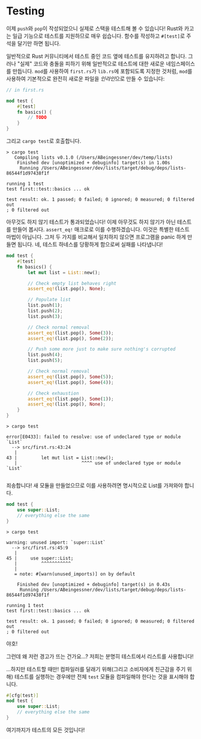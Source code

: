 # Testing
이제 `push`와 `pop`이 작성되었으니 실제로 스택을 테스트해 볼 수 있습니다! Rust와 카고는 일급 기능으로 테스트를 지원하므로 매우 쉽습니다. 함수를 작성하고 `#[test]`로 주석을 달기만 하면 됩니다.

일반적으로 Rust 커뮤니티에서 테스트 중인 코드 옆에 테스트를 유지하려고 합니다. 그러나 "실제" 코드와 충돌을 피하기 위해 일반적으로 테스트에 대한 새로운 네임스페이스를 만듭니다. `mod`를 사용하여 `first.rs`가 `lib.rs`에 포함되도록 지정한 것처럼, `mod`를 사용하여 기본적으로 완전히 새로운 파일을 *인라인*으로 만들 수 있습니다:

```rust ,ignore
// in first.rs

mod test {
    #[test]
    fn basics() {
        // TODO
    }
}
```
그리고 `cargo test`로 호출합니다.

```text
> cargo test
   Compiling lists v0.1.0 (/Users/ABeingessner/dev/temp/lists)
    Finished dev [unoptimized + debuginfo] target(s) in 1.00s
     Running /Users/ABeingessner/dev/lists/target/debug/deps/lists-86544f1d97438f1f

running 1 test
test first::test::basics ... ok

test result: ok. 1 passed; 0 failed; 0 ignored; 0 measured; 0 filtered out
; 0 filtered out
```

아무것도 하지 않기 테스트가 통과되었습니다! 이제 아무것도 하지 않기가 아닌 테스트를 만들어 봅시다. `assert_eq!` 매크로로 이를 수행하겠습니다. 이것은 특별한 테스트 마법이 아닙니다. 그저 두 가지를 비교해서 일치하지 않으면 프로그램을 panic 하게 만들면 됩니다. 네, 테스트 하네스를 당황하게 함으로써 실패를 나타냅니다!

```rust ,ignore
mod test {
    #[test]
    fn basics() {
        let mut list = List::new();

        // Check empty list behaves right
        assert_eq!(list.pop(), None);

        // Populate list
        list.push(1);
        list.push(2);
        list.push(3);

        // Check normal removal
        assert_eq!(list.pop(), Some(3));
        assert_eq!(list.pop(), Some(2));

        // Push some more just to make sure nothing's corrupted
        list.push(4);
        list.push(5);

        // Check normal removal
        assert_eq!(list.pop(), Some(5));
        assert_eq!(list.pop(), Some(4));

        // Check exhaustion
        assert_eq!(list.pop(), Some(1));
        assert_eq!(list.pop(), None);
    }
}
```

```text
> cargo test

error[E0433]: failed to resolve: use of undeclared type or module `List`
  --> src/first.rs:43:24
   |
43 |         let mut list = List::new();
   |                        ^^^^ use of undeclared type or module `List`


```

죄송합니다! 새 모듈을 만들었으므로 이를 사용하려면 명시적으로 List를 가져와야 합니다.

```rust ,ignore
mod test {
    use super::List;
    // everything else the same
}
```

```text
> cargo test

warning: unused import: `super::List`
  --> src/first.rs:45:9
   |
45 |     use super::List;
   |         ^^^^^^^^^^^
   |
   = note: #[warn(unused_imports)] on by default

    Finished dev [unoptimized + debuginfo] target(s) in 0.43s
     Running /Users/ABeingessner/dev/lists/target/debug/deps/lists-86544f1d97438f1f

running 1 test
test first::test::basics ... ok

test result: ok. 1 passed; 0 failed; 0 ignored; 0 measured; 0 filtered out
; 0 filtered out
```

야호!

그런데 왜 저런 경고가 뜨는 건가요...? 저희는 분명히 테스트에서 리스트를 사용합니다!

...하지만 테스트할 때만! 컴파일러를 달래기 위해(그리고 소비자에게 친근감을 주기 위해) 테스트를 실행하는 경우에만 전체 `test` 모듈을 컴파일해야 한다는 것을 표시해야 합니다.


```rust ,ignore
#[cfg(test)]
mod test {
    use super::List;
    // everything else the same
}
```

여기까지가 테스트의 모든 것입니다!

